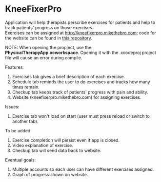 # KneeFixerPro
Application will help therapists perscribe exercises for patients and help to track patients' progress on those exercises.  
Exercises can be assigned at http://kneefixerpro.mikethebro.com; code for the website can be found in <a href="https://github.com/mikethebro/KneeFixerPro-Web">this repository</a>.

NOTE: When opening the propject, use the **PhysicalTherapyApp.xcworkspace**. Opening it with the .xcodeproj project file will cause an error during compile.  

Features:  
1. Exercises tab gives a brief description of each exercise.  
2. Schedule tab reminds the user to do exercises and tracks how many times remain.  
3. Checkup tab keeps track of patients' progress with pain and ability.  
4. Website (kneefixerpro.mikethebro.com) for assigning exercises.  

Issues:
1. Exercise tab won't load on start (user must press reload or switch to another tab).  

To be added:
1. Exercise completion will persist even if app is closed.
2. Video explanation of exercise.
3. Checkup tab will send data back to website.  

Eventual goals:
1. Multiple accounts so each user can have different exercises assigned.
2. Graph of progress shown on website.  
